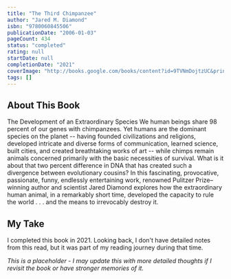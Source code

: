 ```yaml
---
title: "The Third Chimpanzee"
author: "Jared M. Diamond"
isbn: "9780060845506"
publicationDate: "2006-01-03"
pageCount: 434
status: "completed"
rating: null
startDate: null
completionDate: "2021"
coverImage: "http://books.google.com/books/content?id=9TVNmDojtzUC&printsec=frontcover&img=1&zoom=1&source=gbs_api"
tags: []
---
```


## About This Book

The Development of an Extraordinary Species We human beings share 98 percent of our genes with chimpanzees. Yet humans are the dominant species on the planet -- having founded civilizations and religions, developed intricate and diverse forms of communication, learned science, built cities, and created breathtaking works of art -- while chimps remain animals concerned primarily with the basic necessities of survival. What is it about that two percent difference in DNA that has created such a divergence between evolutionary cousins? In this fascinating, provocative, passionate, funny, endlessly entertaining work, renowned Pulitzer Prize–winning author and scientist Jared Diamond explores how the extraordinary human animal, in a remarkably short time, developed the capacity to rule the world . . . and the means to irrevocably destroy it.

## My Take

I completed this book in 2021. Looking back, I don't have detailed notes from this read, but it was part of my reading journey during that time.

*This is a placeholder - I may update this with more detailed thoughts if I revisit the book or have stronger memories of it.*
